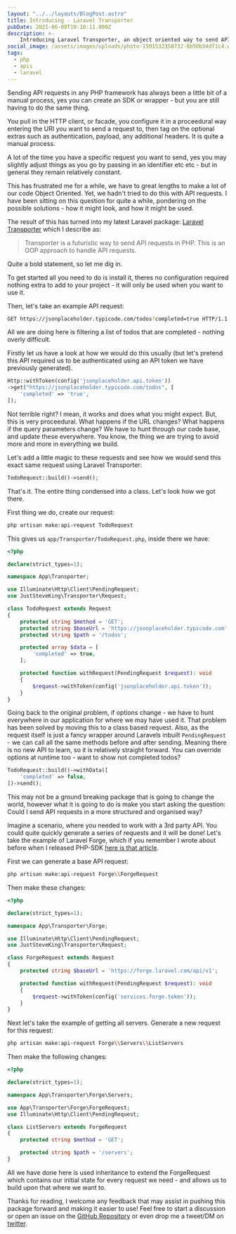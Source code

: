 ```yaml
---
layout: "../../layouts/BlogPost.astro"
title: Introducing - Laravel Transporter
pubDate: 2021-06-08T10:10:11.000Z
description: >-
    Introducing Laravel Transporter, an object oriented way to send API requests in Laravel.
social_image: /assets/images/uploads/photo-1501532358732-8b50b34df1c4.webp
tags:
  - php
  - apis
  - laravel
---
```

Sending API requests in any PHP framework has always been a little bit of a manual process, yes you can create an SDK or wrapper - but you are still having to do the same thing.

You pull in the HTTP client, or facade, you configure it in a proceedural way entering the URI you want to send a request to, then tag on the optional extras such as authentication, payload, any additional headers. It is quite a manual process.

A lot of the time you have a specific request you want to send, yes you may slightly adjust things as you go by passing in an identifier etc etc - but in general they remain relatively constant.

This has frustrated me for a while, we have to great lengths to make a lot of our code Object Oriented. Yet, we hadn't tried to do this with API requests. I have been sitting on this question for quite a while, pondering on the possible solutions - how it might look, and how it might be used.

The result of this has turned into my latest Laravel package: [Laravel Transporter](https://github.com/JustSteveKing/laravel-transporter) which I describe as:

> Transporter is a futuristic way to send API requests in PHP. This is an OOP approach to handle API requests.

Quite a bold statement, so let me dig in.

To get started all you need to do is install it, theres no configuration required nothing extra to add to your project - it will only be used when you want to use it.

Then, let's take an example API request:

```bash
GET https://jsonplaceholder.typicode.com/todos?completed=true HTTP/1.1
```

All we are doing here is filtering a list of todos that are completed - nothing overly difficult.

Firstly let us have a look at how we would do this usually (but let's pretend this API required us to be authenticated using an API token we have previously generated).

```php
Http::withToken(config('jsonplaceholder.api.token'))
->get("https://jsonplaceholder.typicode.com/todos", [
    'completed' => 'true',
]);
```

Not terrible right? I mean, it works and does what you might expect. But, this is very proceedural. What happens if the URL changes? What happens if the query parameters change? We have to hunt through our code base, and update these everywhere. You know, the thing we are trying to avoid more and more in everything we build.

Let's add a little magic to these requests and see how we would send this exact same request using Laravel Transporter:

```php
TodoRequest::build()->send();
```

That's it. The entire thing condensed into a class. Let's look how we got there.

First thing we do, create our request:

```bash
php artisan make:api-request TodoRequest
```

This gives us `app/Transporter/TodoRequest.php`, inside there we have:

```php
<?php

declare(strict_types=1);

namespace App\Transporter;

use Illuminate\Http\Client\PendingRequest;
use JustSteveKing\Transporter\Request;

class TodoRequest extends Request
{
    protected string $method = 'GET';
    protected string $baseUrl = 'https://jsonplaceholder.typicode.com';
    protected string $path = '/todos';

    protected array $data = [
        'completed' => true,
    ];

    protected function withRequest(PendingRequest $request): void
    {
        $request->withToken(config('jsonplaceholder.api.token'));
    }
}
```

Going back to the original problem, if options change - we have to hunt everywhere in our application for where we may have used it. That problem has been solved by moving this to a class based request. Also, as the request itself is just a fancy wrapper around Laravels inbuilt `PendingRequest` - we can call all the same methods before and after sending. Meaning there is no new API to learn, so it is relatively straight forward. You can override options at runtime too - want to show not completed todos?

```php
TodoRequest::build()->withData([
    'completed' => false,
])->send();
```

This may not be a ground breaking package that is going to change the world, however what it is going to do is make you start asking the question: Could I send API requests in a more structured and organised way?

Imagine a scenario, where you needed to work with a 3rd party API. You could quite quickly generate a series of requests and it will be done! Let's take the example of Laravel Forge, which if you remember I wrote about before when I released PHP-SDK [here is that article](https://www.juststeveking.uk/adventures-in-php-php-sdk-builder/).

First we can generate a base API request:

```bash
php artisan make:api-request Forge\\ForgeRequest
```

Then make these changes:

```php
<?php

declare(strict_types=1);

namespace App\Transporter\Forge;

use Illuminate\Http\Client\PendingRequest;
use JustSteveKing\Transporter\Request;

class ForgeRequest extends Request
{
    protected string $baseUrl = 'https://forge.laravel.com/api/v1';

    protected function withRequest(PendingRequest $request): void
    {
        $request->withToken(config('services.forge.token'));
    }
}
```

Next let's take the example of getting all servers. Generate a new request for this request:

```bash
php artisan make:api-request Forge\\Servers\\ListServers
```

Then make the following changes:

```php
<?php

declare(strict_types=1);

namespace App\Transporter\Forge\Servers;

use App\Transporter\Forge\ForgeRequest;
use Illuminate\Http\Client\PendingRequest;

class ListServers extends ForgeRequest
{
    protected string $method = 'GET';

    protected string $path = '/servers';
}
```

All we have done here is used inheritance to extend the ForgeRequest which contains our initial state for every request we need - and allows us to build upon that where we want to.

Thanks for reading, I welcome any feedback that may assist in pushing this package forward and making it easier to use! Feel free to start a discussion or open an issue on the [GitHub Repository](https://github.com/JustSteveKing/laravel-transporter) or even drop me a tweet/DM on [twitter](https://twitter.com/JustSteveKing).